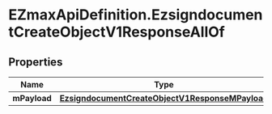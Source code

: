 # EZmaxApiDefinition.EzsigndocumentCreateObjectV1ResponseAllOf

## Properties

Name | Type | Description | Notes
------------ | ------------- | ------------- | -------------
**mPayload** | [**EzsigndocumentCreateObjectV1ResponseMPayload**](EzsigndocumentCreateObjectV1ResponseMPayload.md) |  | 


